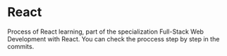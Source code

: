 # React

Process of React learning, part of the specialization Full-Stack Web Development with React.
You can check the proccess step by step in the commits.
